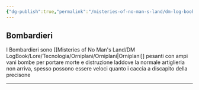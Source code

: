 ```yaml
---
{"dg-publish":true,"permalink":"/misteries-of-no-man-s-land/dm-log-book/lore/tecnologia/orniplani/bombardieri/"}
---
```


## Bombardieri
I Bombardieri sono [[Misteries of No Man's Land/DM LogBook/Lore/Tecnologia/Orniplani/Orniplani\|Orniplani]] pesanti con ampi vani bombe per portare morte e distruzione laddove la normale artiglieria non arriva, spesso possono essere veloci quanto i caccia a discapito della precisone

---